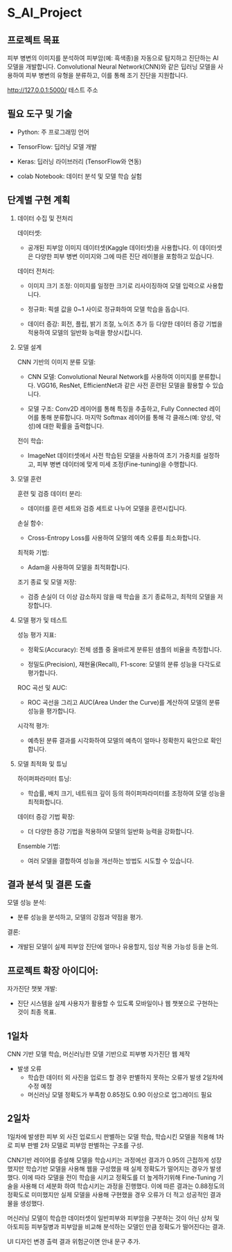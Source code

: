 S_AI_Project
==
프로젝트 목표  
--
피부 병변의 이미지를 분석하여 피부암(예: 흑색종)을 자동으로 탐지하고 진단하는 AI 모델을 개발합니다. Convolutional Neural Network(CNN)와 같은 딥러닝 모델을 사용하여 피부 병변의 유형을 분류하고, 이를 통해 조기 진단을 지원합니다.

http://127.0.0.1:5000/ 테스트 주소

필요 도구 및 기술
--
* Python: 주 프로그래밍 언어 

* TensorFlow: 딥러닝 모델 개발

* Keras: 딥러닝 라이브러리 (TensorFlow와 연동)

* colab Notebook: 데이터 분석 및 모델 학습 실험

단계별 구현 계획
--
1. 데이터 수집 및 전처리
  
    데이터셋:
    * 공개된 피부암 이미지 데이터셋(Kaggle 데이터셋)을 사용합니다. 이 데이터셋은 다양한 피부 병변 이미지와 그에 따른 진단 레이블을 포함하고 있습니다.
    
    데이터 전처리:

    +	이미지 크기 조정: 이미지를 일정한 크기로 리사이징하여 모델 입력으로 사용합니다.
    
    +	정규화: 픽셀 값을 0~1 사이로 정규화하여 모델 학습을 돕습니다.

    +	데이터 증강: 회전, 플립, 밝기 조절, 노이즈 추가 등 다양한 데이터 증강 기법을 적용하여 모델의 일반화 능력을 향상시킵니다.
2. 모델 설계
   
  	CNN 기반의 이미지 분류 모델:

    +	CNN 모델: Convolutional Neural Network를 사용하여 이미지를 분류합니다. VGG16, ResNet, EfficientNet과 같은 사전 훈련된 모델을 활용할 수 있습니다.

    + 모델 구조: Conv2D 레이어를 통해 특징을 추출하고, Fully Connected 레이어를 통해 분류합니다. 마지막 Softmax 레이어를 통해 각 클래스(예: 양성, 악성)에 대한 확률을 출력합니다.

  	전이 학습: 
    + ImageNet 데이터셋에서 사전 학습된 모델을 사용하여 초기 가중치를 설정하고, 피부 병변 데이터에 맞게 미세 조정(Fine-tuning)을 수행합니다.

3. 모델 훈련
   
    훈련 및 검증 데이터 분리: 
    * 데이터를 훈련 세트와 검증 세트로 나누어 모델을 훈련시킵니다.

    손실 함수: 
    * Cross-Entropy Loss를 사용하여 모델의 예측 오류를 최소화합니다.

    최적화 기법:  
    * Adam을 사용하여 모델을 최적화합니다.

    조기 종료 및 모델 저장: 
    * 검증 손실이 더 이상 감소하지 않을 때 학습을 조기 종료하고, 최적의 모델을 저장합니다.

4. 모델 평가 및 테스트
   
    성능 평가 지표:
    * 정확도(Accuracy): 전체 샘플 중 올바르게 분류된 샘플의 비율을 측정합니다.
    
    * 정밀도(Precision), 재현율(Recall), F1-score: 모델의 분류 성능을 다각도로 평가합니다.
    
    ROC 곡선 및 AUC: 
    * ROC 곡선을 그리고 AUC(Area Under the Curve)를 계산하여 모델의 분류 성능을 평가합니다.
    
    시각적 평가: 
    * 예측된 분류 결과를 시각화하여 모델의 예측이 얼마나 정확한지 육안으로 확인합니다.

5. 모델 최적화 및 튜닝
    
    하이퍼파라미터 튜닝: 
    * 학습률, 배치 크기, 네트워크 깊이 등의 하이퍼파라미터를 조정하여 모델 성능을 최적화합니다.
    
    데이터 증강 기법 확장: 
    * 더 다양한 증강 기법을 적용하여 모델의 일반화 능력을 강화합니다.
    
    Ensemble 기법: 
    * 여러 모델을 결합하여 성능을 개선하는 방법도 시도할 수 있습니다.

결과 분석 및 결론 도출
--
  모델 성능 분석: 
  * 분류 성능을 분석하고, 모델의 강점과 약점을 평가.

  결론: 
  * 개발된 모델이 실제 피부암 진단에 얼마나 유용할지, 임상 적용 가능성 등을 논의.

프로젝트 확장 아이디어:
--
  자가진단 챗봇 개발: 
  * 진단 시스템을 실제 사용자가 활용할 수 있도록 모바일이나 웹 챗봇으로 구현하는 것이 최종 목표.

1일차
--
  CNN 기반 모델 학습, 머신러닝한 모델 기반으로 피부병 자가진단 웹 제작
  * 발생 오류
    + 학습한 데이터 외 사진을 업로드 할 경우 판별하지 못하는 오류가 발생 2일차에 수정 예정
    + 머신러닝 모델 정확도가 부족함 0.85정도 0.90 이상으로 업그레이드 필요

2일차
--
  1일차에 발생한 피부 외 사진 업로드시 판별하는 모델 학습, 학습시킨 모델을 적용해 1차로 피부 판별 2차 모델로 피부암 판별하는 구조를 구성.

  CNN기반 레이어를 증설해 모델을 학습시키는 과정에선 결과가 0.95의 근접하게 성장했지만 학습기반 모델을 사용해 웹을 구성했을 때 실제 정확도가 떨어지는 경우가 발생했다. 이에 따라 모델을 전이 학습을 시키고 정확도를 더 
  높게하기위해 Fine-Tuning 기술을 사용해 더 세분화 하여 학습시키는 과정을 진행했다. 이에 따른 결과는 0.88정도의 정확도로 미미했지만 실제 모델을 사용해 구현했을 경우 오류가 더 적고 성공적인 결과물을 생성했다.
  
  머신러닝 모델이 학습한 데이터셋이 일반피부와 피부암을 구분하는 것이 아닌 상처 및 아토피등 피부질병과 피부암을 비교해 분석하는 모델인 만큼 정확도가 떨어진다는 결과.

  UI 디자인 변경 출력 결과 위험군이면 안내 문구 추가.
